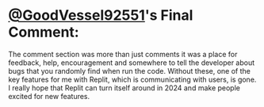 # [@GoodVessel92551](https://replit.com/@GoodVessel92551)'s Final Comment:

The comment section was more than just comments it was a place for feedback, help, encouragement and somewhere to tell the developer about bugs that you randomly find when run the code. Without these, one of the key features for me with Replit, which is communicating with users, is gone. I really hope that Replit can turn itself around in 2024 and make people excited for new features.